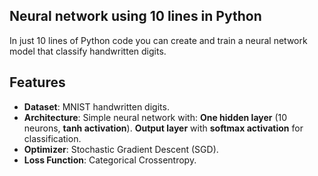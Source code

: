## Neural network using 10 lines in Python 

In just 10 lines of Python code you can create and train a neural network model that classify handwritten digits.

## Features

   - **Dataset**: MNIST handwritten digits.
   - **Architecture**: Simple neural network with:
        **One hidden layer** (10 neurons, **tanh activation**).
        **Output layer** with **softmax activation** for classification.
   - **Optimizer**: Stochastic Gradient Descent (SGD).
   - **Loss Function**: Categorical Crossentropy.

